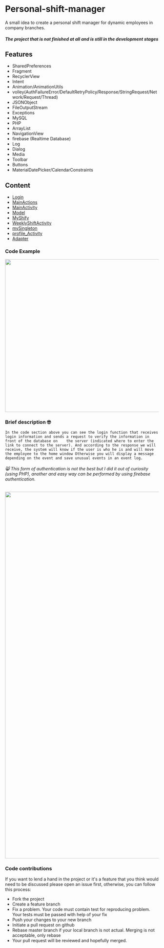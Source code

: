 # Personal-shift-manager
A small idea to create a personal shift manager for dynamic employees in company branches.
##### The project that is not finished at all and is still in the development stages




## Features

 * SharedPreferences
 * Fragment
 * RecyclerView
 * Intent
 * Animation/AnimationUtils
 * volley(AuthFailureError/DefaultRetryPolicy/Response/StringRequest/Network/Request/Thread)
 * JSONObject
 * FileOutputStream
 * Exceptions
 * MySQL 
 * PHP
 * ArrayList
 * NavigationView
 * firebase (Realtime Database)
 * Log
 * Dialog 
 * Media
 * Toolbar
 * Buttons
 * MaterialDatePicker/CalendarConstraints
 
 ## Content
  * [Login](https://github.com/raday146/Android-Personal-shift-manager-app/blob/main/app/src/main/java/com/example/projecshiftappkotlin/Login.kt)
  * [MainActions](https://github.com/raday146/Android-Personal-shift-manager-app/blob/main/app/src/main/java/com/example/projecshiftappkotlin/MainActions.kt)
  * [MainActivity](https://github.com/raday146/Android-Personal-shift-manager-app/blob/main/app/src/main/java/com/example/projecshiftappkotlin/MainActivity.kt)
  * [Model](https://github.com/raday146/Android-Personal-shift-manager-app/blob/main/app/src/main/java/com/example/projecshiftappkotlin/Model.kt)
  * [MyShify](https://github.com/raday146/Android-Personal-shift-manager-app/blob/main/app/src/main/java/com/example/projecshiftappkotlin/Myshift.kt)
  * [ WeeklyShiftActivity](https://github.com/raday146/Android-Personal-shift-manager-app/blob/main/app/src/main/java/com/example/projecshiftappkotlin/WeeklyShiftActivity.kt)
  * [mySingleton](https://github.com/raday146/Android-Personal-shift-manager-app/blob/main/app/src/main/java/com/example/projecshiftappkotlin/mySingleton.kt)
  * [profile_Activity](https://github.com/raday146/Android-Personal-shift-manager-app/blob/main/app/src/main/java/com/example/projecshiftappkotlin/profile_Activity.kt)
  * [Adapter](https://github.com/raday146/Android-Personal-shift-manager-app/blob/main/app/src/main/java/com/example/projecshiftappkotlin/Adapter.kt)
  
  ### Code Example
  
  <img src=https://user-images.githubusercontent.com/57037365/97788063-af142000-1bbe-11eb-8385-f0663d66141b.jpg width="600" height="500">

 ### Brief description :nerd_face:
  `In the code section above you can see the login function that receives login information and sends a request to verify the information in front of the database on    the server (indicated where to enter the link to connect to the server). And according to the response we will receive, the system will know if the user is who he is and will move the employee to the home window Otherwise you will display a message depending on the event and save unusual events in an event log.`
 ###### :smile_cat: This form of authentication is not the best but I did it out of curiosity (using PHP), another and easy way can be performed by using firebase authentication. 
  
 <img src=https://user-images.githubusercontent.com/57037365/115129136-d5ead500-9feb-11eb-887c-bf272a8d849e.png width="600" height="1200">

 
### Code contributions
If you want to lend a hand in the project or it's a feature that you think would need to be discussed please open an issue first, otherwise, you can follow this process:
   - Fork the project
   - Create a feature branch 
   - Fix a problem. Your code must contain test for reproducing problem. Your tests must be passed with help of your fix
   - Push your changes to your new branch
   - Initiate a pull request on github
   - Rebase master branch if your local branch is not actual. Merging is not acceptable, only rebase
   - Your pull request will be reviewed and hopefully merged.

  
  
  
